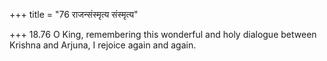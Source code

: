 +++
title = "76 राजन्संस्मृत्य संस्मृत्य"

+++
18.76 O King, remembering this wonderful and holy dialogue between
Krishna and Arjuna, I rejoice again and again.
